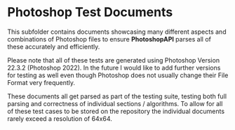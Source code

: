 # Photoshop Test Documents

This subfolder contains documents showcasing many different aspects and combinations of Photoshop files to ensure **PhotoshopAPI** parses all of these accurately and efficiently.

Please note that all of these tests are generated using Photoshop Version 22.3.2 (Photoshop 2022). In the future I would like to add further versions for testing as well even though Photoshop does not usually change their File Format very frequently.

These documents all get parsed as part of the testing suite, testing both full parsing and correctness of individual sections / algorithms. To allow for all of these test cases to be stored on the repository the individual documents rarely exceed a resolution of 64x64.